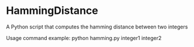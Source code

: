 # HammingDistance
A Python script that computes the hamming distance between two integers

Usage command example:
  python hamming.py integer1 integer2
